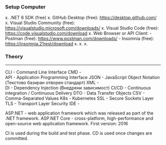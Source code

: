 ### Setup Computer

x. .NET 6 SDK (free)
x. GitHub Desktop (free):           https://desktop.github.com/
x. Visual Studio Community (free):  https://visualstudio.microsoft.com/downloads/
x. Visual Studio Code (free):                  https://code.visualstudio.com/download
x. Web Browser or API Client:
    - Postman  (free):              https://www.postman.com/downloads/
    - Insomnia (free):              https://insomnia.21rest/download
x.
x.
x.

### Theory

---

CLI     -   Command Line Interface
CMD     -   
API     -   Application Programming Interface 
JSON    -   JavaScript Object Notation (Текстово базиран отворен стандарт)
XML     -   
DI      -   Dependency Injection (Внедрени зависимост)
CI/CD   -   Continuous integration / Continuous Delivery
DTO     -   Data Transfer Objects
CSV     -   Comma-Separated Values
K8s     -   Kubernetes
SSL     -   Secure Sockets Layer
TLS     -   Transport Layer Security
IDE     -   

ASP.NET - web application framework which was released as part of the .NET framework.
ASP.NET Core - cross-platform, high-performance and open-source web application framework. First version: 2016




CI is used during the build and test phase. CD is used once changes are committed.


